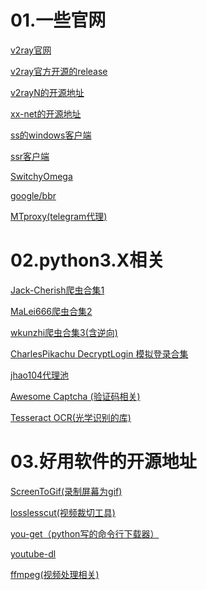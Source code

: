 01.一些官网
====
[v2ray官网](https://www.v2ray.com/)

[v2ray官方开源的release](https://github.com/v2ray/v2ray-core/releases)

[v2rayN的开源地址](https://github.com/2dust/v2rayN)

[xx-net的开源地址](https://github.com/XX-net/XX-Net)

[ss的windows客户端](https://github.com/shadowsocks/shadowsocks-windows/releases)

[ssr客户端](https://github.com/shadowsocksrr/shadowsocksr-csharp/releases)

[SwitchyOmega](https://github.com/FelisCatus/SwitchyOmega)

[google/bbr](https://github.com/google/bbr)

[MTproxy(telegram代理)](https://github.com/TelegramMessenger/MTProxy/)

02.python3.X相关
====
[Jack-Cherish爬虫合集1](https://github.com/Jack-Cherish/python-spider)

[MaLei666爬虫合集2](https://github.com/MaLei666/Spider)

[wkunzhi爬虫合集3(含逆向)](https://github.com/wkunzhi/Python3-Spider)

[CharlesPikachu DecryptLogin 模拟登录合集](https://github.com/CharlesPikachu/DecryptLogin)

[jhao104代理池](https://github.com/jhao104/proxy_pool)

[Awesome Captcha (验证码相关)](https://github.com/ZYSzys/awesome-captcha/blob/master/README-zh.md)

[Tesseract OCR(光学识别的库)](https://github.com/tesseract-ocr/tesseract)

03.好用软件的开源地址
====
[ScreenToGif(录制屏幕为gif)](https://github.com/NickeManarin/ScreenToGif/releases)

[losslesscut(视频裁切工具)](https://github.com/mifi/lossless-cut/releases)

[you-get（python写的命令行下载器）](https://github.com/soimort/you-get)

[youtube-dl](https://github.com/ytdl-org/youtube-dl)

[ffmpeg(视频处理相关)](https://ffmpeg.org/)






